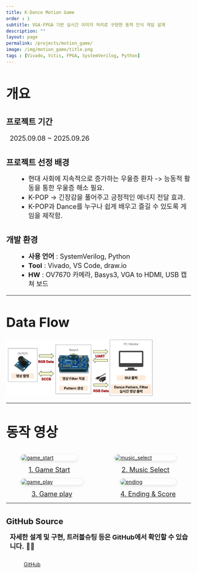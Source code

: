 ```yaml
---
title: K-Dance Motion Game
order : 1
subtitle: VGA·FPGA 기반 실시간 이미지 처리로 구현한 동작 인식 게임 설계
description: ""
layout: page
permalink: /projects/motion_game/
image: /img/motion_game/title.png
tags : [Vivado, Vitis, FPGA, SystemVerilog, Python]
---
```


<h1 style="font-size: 36px; font-weight: bold;">개요</h1>

<h2 style="font-size: 22px; font-weight: bold; margin-top: 1.6em;">프로젝트 기간</h2>
<p style="font-size: 18px; line-height: 1.4; margin-left: 10px;">
2025.09.08 ~ 2025.09.26
</p>

<h2 style="font-size: 22px; font-weight: bold; margin-top: 1.6em;">프로젝트 선정 배경</h2>
<ul style="font-size: 18px; line-height: 1.4; margin-left: 30px;">
  <li>현대 사회에 지속적으로 증가하는 우울증 환자 -> 능동적 활동을 통한 우울증 해소 필요.</li>
  <li>K-POP -> 긴장감을 풀어주고 긍정적인 에너지 전달 효과.</li>
  <li>K-POP과 Dance를 누구나 쉽게 배우고 즐길 수 있도록 게임을 제작함.</li>
</ul>

<h2 style="font-size: 22px; font-weight: bold; margin-top: 1.6em;">개발 환경</h2>
<ul style="font-size: 18px; line-height: 1.4; margin-left: 30px;">
  <li><strong>사용 언어</strong> : SystemVerilog, Python</li>
  <li><strong>Tool</strong> : Vivado, VS Code, draw.io </li>
  <li><strong>HW</strong> : OV7670 카메라, Basys3, VGA to HDMI, USB 캡쳐 보드 </li>
</ul>

---

<h1 style="font-size: 36px; font-weight: bold;">Data Flow</h1>

<img src="/img/motion_game/data_flow.png" width="80%">

---

<h1 style="font-size: 36px; font-weight: bold;">동작 영상</h1>

<div id="demo-gifs" class="columns is-multiline is-mobile">
  <div class="column is-half-desktop is-half-tablet is-full-mobile">
    <a href="{{ '/gif/motion_game/game_start.gif' | relative_url }}" rel="noopener">
      <figure class="image" style="border-radius:12px;overflow:hidden;box-shadow:0 2px 8px rgba(0,0,0,.12)">
        <img src="{{ '/gif/motion_game/game_start.gif' | relative_url }}"
             alt="game_start" loading="lazy" decoding="async"
             style="width:100%;height:auto;">
      </figure>
      <div style="font-size:18px;margin-top:.4em;text-align:center;">1. Game Start </div>
    </a>
  </div>

  <div class="column is-half-desktop is-half-tablet is-full-mobile">
    <a href="{{ '/gif/motion_game/music_select.gif' | relative_url }}" rel="noopener">
      <figure class="image" style="border-radius:12px;overflow:hidden;box-shadow:0 2px 8px rgba(0,0,0,.12)">
        <img src="{{ '/gif/motion_game/music_select.gif' | relative_url }}"
             alt="music_select" loading="lazy" decoding="async"
             style="width:100%;height:auto;">
      </figure>
      <div style="font-size:18px;margin-top:.4em;text-align:center;">2. Music Select </div>
    </a>
  </div>
</div>

<div id="demo-gifs" class="columns is-multiline is-mobile">
  <div class="column is-half-desktop is-half-tablet is-full-mobile">
    <a href="{{ '/gif/motion_game/game_play.gif' | relative_url }}" rel="noopener">
      <figure class="image" style="border-radius:12px;overflow:hidden;box-shadow:0 2px 8px rgba(0,0,0,.12)">
        <img src="{{ '/gif/motion_game/game_play.gif' | relative_url }}"
             alt="game_play" loading="lazy" decoding="async"
             style="width:100%;height:auto;">
      </figure>
      <div style="font-size:18px;margin-top:.4em;text-align:center;">3. Game play </div>
    </a>
  </div>

  <div class="column is-half-desktop is-half-tablet is-full-mobile">
    <a href="{{ '/gif/motion_game/ending.gif' | relative_url }}" rel="noopener">
      <figure class="image" style="border-radius:12px;overflow:hidden;box-shadow:0 2px 8px rgba(0,0,0,.12)">
        <img src="{{ '/gif/motion_game/ending.gif' | relative_url }}"
             alt="ending" loading="lazy" decoding="async"
             style="width:100%;height:auto;">
      </figure>
      <div style="font-size:18px;margin-top:.4em;text-align:center;">4. Ending & Score </div>
    </a>
  </div>
</div>

<div id="lb" style="display:none;position:fixed;inset:0;z-index:9999;
  background:rgba(0,0,0,.82);backdrop-filter:saturate(120%) blur(2px);
  align-items:center;justify-content:center;padding:8px;overflow:auto;">
  <img id="lb-img" alt="preview"
       style="display:block;border-radius:14px;box-shadow:0 10px 30px rgba(0,0,0,.4)">
  <div id="lb-info" style="position:absolute;left:14px;bottom:12px;
       color:#fff;font-size:12px;opacity:.85"></div>
  <button id="lb-x" aria-label="닫기" title="닫기"
          style="position:absolute;top:10px;right:14px;border:0;background:transparent;
                 color:#fff;font-size:34px;cursor:pointer;line-height:1;">×</button>
</div>

<script>
(function(){
  // ====== 원하는 설정만 바꿔 쓰세요 ======
  const OPEN_MODE = 'fit';      // 'fit' = 화면맞춤으로 열기, 'fixed' = 고정배율로 열기
  const INITIAL_SCALE = 1.00;   // OPEN_MODE='fixed'일 때 시작 배율 (1=원본 크기)
  const MIN_SCALE = 0.50;       // 최소 배율 (50%)
  const MAX_SCALE = 1.20;       // 최대 배율 (120%)  ← "너무 커지는 것" 제한
  const STEP = 0.10;            // 확대/축소 한 번에 변경되는 비율 (10%)
  // =====================================

  const grid = document.getElementById('demo-gifs'); // 갤러리 래퍼 id 필요
  const lb   = document.getElementById('lb');
  const img  = document.getElementById('lb-img');
  const xBtn = document.getElementById('lb-x');

  if (!grid) return;

  let natW = 0, natH = 0, scale = 1;

  function clamp(v, lo, hi){ return Math.max(lo, Math.min(hi, v)); }
  function applyScale(s){
    scale = clamp(s, MIN_SCALE, MAX_SCALE);
    img.style.width = Math.round(natW * scale) + 'px';
    img.style.height = 'auto';
  }
  function openAt(src){
    img.onload = () => {
      natW = img.naturalWidth; natH = img.naturalHeight;
      if (OPEN_MODE === 'fit'){
        const vw = window.innerWidth  * 0.92;
        const vh = window.innerHeight * 0.92;
        const fit = Math.min(vw / natW, vh / natH);
        applyScale(fit);                  // 화면맞춤(단, MAX_SCALE까지만)
      } else {
        applyScale(INITIAL_SCALE);        // 고정 배율로 시작
      }
    };
    img.src = src;
    lb.style.display = 'flex';
  }

  // 갤러리 클릭 → 라이트박스 열기
  grid.addEventListener('click', (e)=>{
    const a = e.target.closest('a');
    if (!a) return;
    e.preventDefault();
    openAt(a.getAttribute('href'));
  });

  // 닫기
  function closeLB(){ lb.style.display='none'; img.src=''; }
  lb.addEventListener('click', (e)=> { if (e.target === lb) closeLB(); });
  xBtn.addEventListener('click', closeLB);
  document.addEventListener('keydown', (e)=> { if (e.key === 'Escape') closeLB(); });

  // 키보드로 확대/축소: + / -
  document.addEventListener('keydown', (e)=>{
    if (lb.style.display !== 'flex') return;
    if (e.key === '+' || e.key === '=' ) applyScale(scale + STEP);
    if (e.key === '-' || e.key === '_' ) applyScale(scale - STEP);
    if (e.key === '0') applyScale(1.0);        // 0 = 원본 배율
  });

  // 마우스 휠로 확대/축소
  lb.addEventListener('wheel', (e)=>{
    if (lb.style.display !== 'flex') return;
    e.preventDefault();
    const dir = e.deltaY < 0 ? 1 : -1;
    applyScale(scale + dir * STEP);
  }, { passive:false });

  // 창 크기 변경 시 화면맞춤 모드일 때만 다시 맞춤
  window.addEventListener('resize', ()=>{
    if (lb.style.display !== 'flex' || !img.src || OPEN_MODE !== 'fit') return;
    openAt(img.src);
  });
})();
</script>

---

<h2 style="font-size: 22px; font-weight: bold; margin-top: 1.6em;">GitHub Source</h2>

<p style="font-size: 18px; line-height: 1.4; margin-left: 10px;">
<strong>자세한 설계 및 구현, 트러블슈팅 등은 GitHub에서 확인할 수 있습니다.</strong> 🔗📘
</p>

<div class="has-text-centered">
  <a class="button is-dark is-rounded gh-btn"
     href="https://github.com/2735C/VGA_Motion_Recognition_Game?tab=readme-ov-file"
     target="_blank" rel="noopener"
     style="padding:10px 48px; border-radius:9999px; display:inline-flex; justify-content:center;">
    <span>GitHub</span>
  </a>
</div>